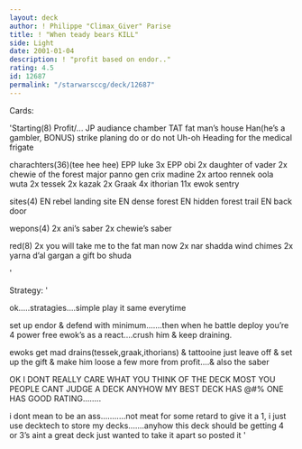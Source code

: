 ```yaml
---
layout: deck
author: ! Philippe "Climax_Giver" Parise
title: ! "When teady bears KILL"
side: Light
date: 2001-01-04
description: ! "profit based on endor.."
rating: 4.5
id: 12687
permalink: "/starwarsccg/deck/12687"
---
```

Cards: 

'Starting(8)
Profit/...
JP audiance chamber
TAT  fat man’s house
Han(he’s a gambler,  BONUS)
strike planing
do or do not
Uh-oh
Heading for the medical frigate

charachters(36)(tee hee hee)
EPP luke
3x EPP obi
2x daughter of vader
2x chewie of the forest
major panno
gen crix madine
2x artoo
rennek
oola
wuta
2x tessek
2x kazak
2x Graak
4x ithorian
11x ewok sentry

sites(4)
EN  rebel landing site
EN  dense forest
EN  hidden forest trail
EN  back door

wepons(4)
2x ani’s saber
2x chewie’s saber

red(8)
2x you will take me to the fat man now
2x nar shadda wind chimes
2x yarna d’al gargan
a gift
bo shuda



'

Strategy: '

ok.....stratagies....simple play it same everytime

set up endor & defend with minimum.......then when he battle deploy you’re 4 power free ewok’s as a react....crush him & keep draining.

ewoks get mad drains(tessek,graak,ithorians) & tattooine just leave off & set up the gift & make him loose a few more from profit....& also the saber

OK I DONT REALLY CARE WHAT YOU THINK OF THE DECK  MOST YOU PEOPLE CANT JUDGE A DECK ANYHOW MY BEST DECK HAS @#$% RATING WHILE MY @#$% ONE HAS GOOD RATING........

i dont mean to be an ass...........not meat for some retard to give it a 1, i just use decktech to store my decks.......anyhow this deck should be getting 4 or 3’s     aint a great deck	just wanted to take it apart so posted it   '

